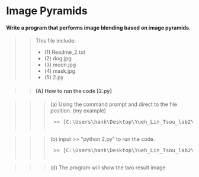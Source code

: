 # Image Pyramids
#### Write a program that performs image blending based on image pyramids.

>> This file include:  </br>
>>* (1) Readme_2.txt </br>
>>* (2) dog.jpg </br>
>>* (3) moon.jpg </br>
>>* (4) mask.jpg </br>
>>* (5) 2.py </br>

>> #### (A) How to run the code [2.py]

>>> (a) Using the command prompt and direct to the file position. (my example)
>>> <pre> >> [C:\Users\hank\Desktop\Yueh_Lin_Tsou_lab2\2]

>>> (b) input >> "python 2.py" to run the code.
>>> <pre> >> [C:\Users\hank\Desktop\Yueh_Lin_Tsou_lab2\2>python 2.py]

>>> (d) The program will show the two result image 
